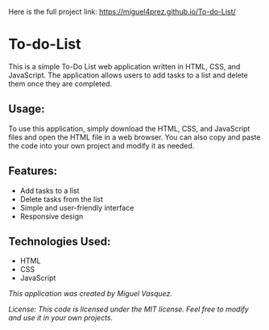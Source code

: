 Here is the full project link: https://miguel4prez.github.io/To-do-List/


# To-do-List
This is a simple To-Do List web application written in HTML, CSS, and JavaScript. The application allows users to add tasks to a list and delete them once they are completed.

## Usage:
To use this application, simply download the HTML, CSS, and JavaScript files and open the HTML file in a web browser. You can also copy and paste the code into your own project and modify it as needed.

## Features:
- Add tasks to a list
- Delete tasks from the list
- Simple and user-friendly interface
- Responsive design

## Technologies Used:
- HTML
- CSS
- JavaScript


*This application was created by Miguel Vasquez.*

*License:
This code is licensed under the MIT license. Feel free to modify and use it in your own projects.*
